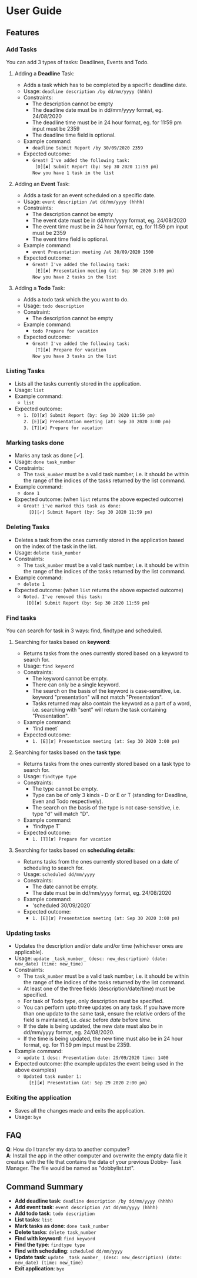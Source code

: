 # User Guide

## Features 

### Add Tasks 
You can add 3 types of tasks: Deadlines, Events and Todo.
1. Adding a **Deadline** Task:
    * Adds a task which has to be completed by a specific deadline date.
    * Usage: `deadline description /by dd/mm/yyyy (hhhh)`
    * Constraints:
      * The description cannot be empty
      * The deadline date must be in dd/mm/yyyy format, eg. 24/08/2020
      * The deadline time must be in 24 hour format, eg. for 11:59 pm input must be 2359
      * The deadline time field is optional. 
    * Example command: 
      * `deadline Submit Report /by 30/09/2020 2359`
    * Expected outcome:
      * `Great! I've added the following task:`<br>
         ` [D][✘] Submit Report (by: Sep 30 2020 11:59 pm)`<br>
         `Now you have 1 task in the list`

2. Adding an **Event** Task:
    * Adds a task for an event scheduled on a specific date.
    * Usage: `event description /at dd/mm/yyyy (hhhh)`
    * Constraints:
      * The description cannot be empty
      * The event date must be in dd/mm/yyyy format, eg. 24/08/2020
      * The event time must be in 24 hour format, eg. for 11:59 pm input must be 2359
      * The event time field is optional. 
    * Example command: 
      * `event Presentation meeting /at 30/09/2020 1500`
    * Expected outcome:
      * `Great! I've added the following task:`<br>
         ` [E][✘] Presentation meeting (at: Sep 30 2020 3:00 pm)`<br>
         `Now you have 2 tasks in the list`
         
3. Adding a **Todo** Task:
    * Adds a todo task which the you want to do.
    * Usage: `todo description`
    * Constraint:
      * The description cannot be empty
    * Example command:
      * `todo Prepare for vacation`
    * Expected outcome:
      * `Great! I've added the following task:`<br>
         ` [T][✘] Prepare for vacation`<br>
         `Now you have 3 tasks in the list`
      
### Listing Tasks
* Lists all the tasks currently stored in the application.
* Usage: `list`
* Example command:
  * `list`
* Expected outcome:
  * `1. [D][✘] Submit Report (by: Sep 30 2020 11:59 pm)`<br>
    `2. [E][✘] Presentation meeting (at: Sep 30 2020 3:00 pm)`<br>
    `3. [T][✘] Prepare for vacation`

### Marking tasks done
* Marks any task as done [✓].
* Usage: `done task_number`
* Constraints:
  * The `task_number` must be a valid task number, i.e. it should be within the range of the indices of the tasks returned by the list command.
* Example command:
  * `done 1`
* Expected outcome: (when `list` returns the above expected outcome)
  * `Great! i've marked this task as done:`<br>
    `  [D][✓] Submit Report (by: Sep 30 2020 11:59 pm)`
 
### Deleting Tasks
* Deletes a task from the ones currently stored in the application based on the index of the task in the list.
* Usage: `delete task_number`
* Constraints:
  * The `task_number` must be a valid task number, i.e. it should be within the range of the indices of the tasks returned by the list command.
* Example command:
  * `delete 1` 
* Expected outcome: (when `list` returns the above expected outcome)
  * `Noted. I've removed this task:`<br>
    ` [D][✘] Submit Report (by: Sep 30 2020 11:59 pm)`
  
### Find tasks
You can search for task in 3 ways: find, findtype and scheduled.
1. Searching for tasks based on **keyword**:
    * Returns tasks from the ones currently stored based on a keyword to search for.
    * Usage: `find keyword`
    * Constraints:
      * The keyword cannot be empty.
      * There can only be a single keyword.
      * The search on the basis of the keyword is case-sensitive, i.e. keyword "presentation" will not match "Presentation".
      * Tasks returned may also contain the keyword as a part of a word, i.e. searching with "sent" will return the task containing "Presentation".
    * Example command:
      * 'find meet`
    * Expected outcome:
      * `1. [E][✘] Presentation meeting (at: Sep 30 2020 3:00 pm)`
      
2. Searching for tasks based on the **task type**:
    * Returns tasks from the ones currently stored based on a task type to search for.
    * Usage: `findtype type`
    * Constraints:
      * The type cannot be empty.
      * Type can be of only 3 kinds - D or E or T (standing for Deadline, Even and Todo respectively).
      * The search on the basis of the type is not case-sensitive, i.e. type "d" will match "D".
    * Example command:
      * 'findtype T`
    * Expected outcome:
      * `1. [T][✘] Prepare for vacation`
      
3. Searching for tasks based on **scheduling details**:
    * Returns tasks from the ones currently stored based on a date of scheduling to search for.
    * Usage: `scheduled dd/mm/yyyy`
    * Constraints:
      * The date cannot be empty.
      * The date must be in dd/mm/yyyy format, eg. 24/08/2020
    * Example command:
      * 'scheduled 30/09/2020`
    * Expected outcome:
      * `1. [E][✘] Presentation meeting (at: Sep 30 2020 3:00 pm)`

### Updating tasks
* Updates the description and/or date and/or time (whichever ones are applicable).
* Usage: `update _task_number_ (desc: new_description) (date: new_date) (time: new_time)`
* Constraints:
  * The `task_number` must be a valid task number, i.e. it should be within the range of the indices of the tasks returned by the list command.
  * At least one of the three fields (description/date/time) must be specified.
  * For task of Todo type, only description must be specified.
  * You can perform upto three updates on any task. If you have more than one update to the same task, ensure the relative orders of the field is maintained, i.e. *desc* before *date* before *time*.
  * If the date is being updated, the new date must also be in dd/mm/yyyy format, eg. 24/08/2020.
  * If the time is being updated, the new time must also be in 24 hour format, eg. for 11:59 pm input must be 2359.
* Example command:
  * `update 1 desc: Presentation date: 29/09/2020 time: 1400`
* Expected outcome: (the example updates the event being used in the above examples)
  *  `Updated task number 1:`<br> `  [E][✘] Presentation (at: Sep 29 2020 2:00 pm)`

### Exiting the application
* Saves all the changes made and exits the application.
* Usage: `bye`

## FAQ

**Q**: How do I transfer my data to another computer?<br>
**A**: Install the app in the other computer and overwrite the empty data file it creates with the file that contains the data of your previous Dobby- Task Manager. The file would be named as "dobbylist.txt".

## Command Summary
* **Add deadline task**: `deadline description /by dd/mm/yyyy (hhhh)`
* **Add event task**: `event description /at dd/mm/yyyy (hhhh)`
* **Add todo task**: `todo description`
* **List tasks**: `list`
* **Mark tasks as done**: `done task_number`
* **Delete tasks**: `delete task_number`
* **Find with keyword**: `find keyword`
* **Find the type**: `findtype type`
* **Find with scheduling**: `scheduled dd/mm/yyyy`
* **Update task**: `update _task_number_ (desc: new_description) (date: new_date) (time: new_time)`
* **Exit application**: `bye`


